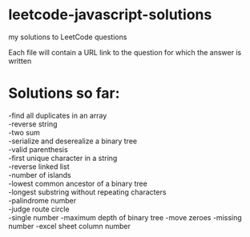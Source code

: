 # leetcode-javascript-solutions
my solutions to LeetCode questions

Each file will contain a URL link to the question for which the answer is written

# Solutions so far:
  -find all duplicates in an array  
  -reverse string  
  -two sum  
  -serialize and deserealize a binary tree  
  -valid parenthesis  
  -first unique character in a string  
  -reverse linked list  
  -number of islands  
  -lowest common ancestor of a binary tree  
  -longest substring without repeating characters  
  -palindrome number  
  -judge route circle  
  -single number
  -maximum depth of binary tree
  -move zeroes
  -missing number
  -excel sheet column number